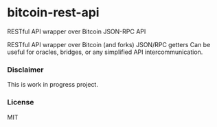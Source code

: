 # bitcoin-rest-api
RESTful API wrapper over Bitcoin JSON-RPC API

RESTful API wrapper over Bitcoin (and forks) JSON/RPC getters Can be useful for oracles, bridges, or any simplified API intercommunication.

### Disclaimer

This is work in progress project.

### License

MIT
